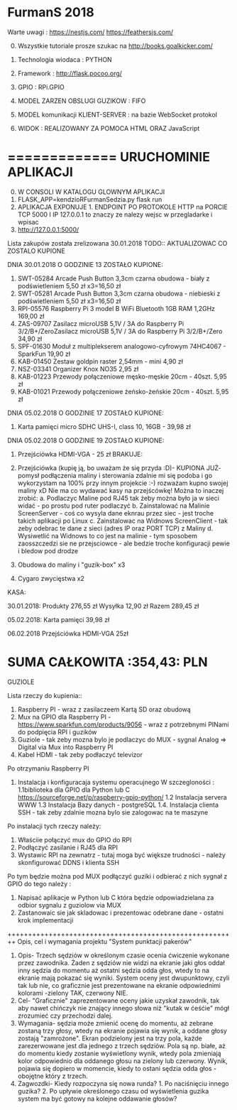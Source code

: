 FurmanS 2018
=================
Warte uwagi :
https://nestjs.com/
https://feathersjs.com/

0. Wszystkie tutoriale prosze szukac na http://books.goalkicker.com/

1. Technologia wiodaca : PYTHON
2. Framework : http://flask.pocoo.org/
3. GPIO : RPi.GPIO
4. MODEL ZARZEN OBSLUGI GUZIKOW : FIFO
5. MODEL komunikacji KLIENT-SERVER : na bazie WebSocket protokol
6. WIDOK  : REALIZOWANY ZA POMOCA HTML ORAZ JavaScript

=============
URUCHOMINIE APLIKACJI
=============
0. W CONSOLI  W KATALOGU GLOWNYM APLIKACJI
1. FLASK_APP=kendzioRFurmanSedzia.py flask run
2. APLIKACJA EXPONUJE 1.  ENDPOINT PO PROTOKOLE HTTP na PORCIE TCP 5000 I IP 127.0.0.1 to znaczy ze nalezy wejsc w przegladarke i wpisac
3. http://127.0.0.1:5000/ 




Lista zakupów została zrelizowana 30.01.2018 
TODO:: AKTUALIZOWAC CO ZOSTALO KUPIONE 

DNIA 30.01.2018 O GODZINIE 13 ZOSTAŁO KUPIONE:

1. SWT-05284 Arcade Push Button 3,3cm czarna obudowa - biały z podświetleniem 5,50 zł x3=16,50 zł
2. SWT-05281 Arcade Push Button 3,3cm czarna obudowa - niebieski z podświetleniem 5,50 zł x3=16,50 zł
3. RPI-05576 Raspberry Pi 3 model B WiFi Bluetooth 1GB RAM 1,2GHz 169,00 zł
4. ZAS-09707 Zasilacz microUSB 5,1V / 3A do Raspberry Pi 3/2/B+/ZeroZasilacz microUSB 5,1V / 3A do Raspberry Pi
   3/2/B+/Zero 34,90 zł
5. SPF-01630 Moduł z multiplekserem analogowo-cyfrowym 74HC4067 - SparkFun 19,90 zł
6. KAB-01450 Zestaw goldpin raster 2,54mm - mini 4,90 zł
7. NSZ-03341 Organizer Knox NO35 2,95 zł
8. KAB-01223 Przewody połączeniowe męsko-męskie 20cm - 40szt. 5,95 zł
9. KAB-01021 Przewody połączeniowe żeńsko-żeńskie 20cm - 40szt. 5,95 zł

DNIA 05.02.2018 O GODZINIE 17 ZOSTAŁO KUPIONE:

1. Karta pamięci micro SDHC UHS-I, class 10, 16GB - 39,98 zł

DNIA 05.02.2018 O GODZINIE 19 ZOSTAŁO KUPIONE:

1. Przejściówka HDMI-VGA - 25 zł
BRAKUJE:

1. Przejściówka (kupię ją, bo uważam że się przyda :D)- KUPIONA JUŻ- pomysł podłączenia maliny i sterowania zdalnie mi się podoba i go wykorzystam na 100% przy innym projekcie :-) rozważam kupno swojej maliny xD
Nie ma co wydawać kasy na przejścówkę! Można to inaczej zrobić:
a. Podlaczyc Maline pod RJ45 tak żeby można było ja w sieci widać - po prostu pod ruter podlaczyć
b. Zainstalować na Malinie ScreenServer - coś co wysyla dane eknrau przez siec - jest troche takich aplikacji po Linux
c. Zainstalowac na Widnows ScreenClient - tak zeby odebrac te dane z sieci (adres IP oraz PORT TCP) z Maliny
d. Wysiwetlić na Widnows to co jest na malinie - tym sposobem zaosszczedzi sie ne przejsciowce - ale bedzie troche konfiguracji pewie i bledow pod drodze
2. Obudowa do maliny i "guzik-box" x3
3. Cygaro zwycięstwa x2

KASA:

30.01.2018:
Produkty 276,55 zł
Wysyłka 12,90 zł
Razem 289,45 zł

05.02.2018:
Karta pamięci 39,98 zł

06.02.2018
Przejściówka HDMI-VGA 25zł

SUMA CAŁKOWITA :354,43: PLN
==============================================


GUZIOLE

Lista rzeczy do kupienia::

1. Raspberry PI - wraz z zasilaczeem Kartą SD oraz obudową 
2. Mux na GPIO dla Raspberry PI - https://www.sparkfun.com/products/9056 - wraz z potrzebnymi PINami do podpięcia RPI i guzików
3. Guziole - tak zeby mozna bylo je podlaczyc do MUX - sygnal Analog => Digital via Mux into Raspberry PI 
4. Kabel HDMI - tak zeby podłaczyć televizor

Po otrzymaniu Raspberry PI
1. Instalacja i konfiguracaja systemu operacujnego
W szczegloności :
1.1biblioteka dla GPIO dla Python lub C
https://sourceforge.net/p/raspberry-gpio-python/ 
1.2 Instalacja servera WWW 
1.3 Instalacja Bazy danych - postgreSQL
1.4. Instalacja clienta SSH - tak zeby zdalnie mozna bylo sie zalogowac na te maszyne

Po instalacji tych rzeczy należy:
1. Właściie połączyć mux do GPIO do RPI
2. Podłączyć zasilanie i RJ45 dla RPI 
3. Wystawic RPI na zewnatrz - tutaj moga być większe trudności - należy skonfigurować DDNS i klienta SSH

Po tym będzie można pod MUX podłączyć guziki i odbierać z nich sygnał z GPIO
do tego należy :

1. Napisać aplikacje w Python lub C która będzie odpowiadzielana za odbior sygnalu z guziolow via MUX
2. Zastanowaic sie jak skladowac i prezentowac odebrane dane - ostatni krok implementacji

++++++++++++++++++++++++++++++++++++++++++++++++++++++++
Opis, cel i wymagania projektu "System punktacji pakerów"

1. Opis- Trzech sędziów w określonym czasie ocenia ćwiczenie wykonane przez zawodnika.
   Żaden z sędziów nie widzi na ekranie jaki głos oddał inny sędzia do momentu aż ostatni sędzia odda głos, wtedy to na ekranie mają pokazać się wyniki.
   System oceny jest dwupunktowy, czyli tak lub nie, co graficznie jest prezentowane na ekranie odpowiednimi kolorami -zielony TAK, czerwony NIE.
2. Cel- "Graficznie" zaprezentowane oceny jakie uzyskał zawodnik, tak aby nawet chińczyk nie znający innego słowa niż "kutak w ćeśćie" mógł zrozumieć czy przechodzi dalej.
3. Wymagania- sędzia może zmienić ocenę do momentu, aż zebrane zostaną trzy głosy, wtedy na ekranie pojawia się wynik, a oddane głosy zostają "zamrożone".
   Ekran podzielony jest na trzy pola, każde zarezerwowane jest dla jednego z trzech sędziów. Pola są np. białe, aż do momentu kiedy zostanie wyświetlony wynik, wtedy pola zmieniają kolor odpowiednio dla oddanego głosu na zielony lub czerwony.
   Wynik, pojawia się dopiero w momencie, kiedy to ostani sędzia odda głos -obojętne który z trzech. 
4. Zagwozdki- Kiedy rozpoczyna się nowa runda? 1. Po naciśnięciu innego guzika? 2. Po upływie określonego czasu od wyświetlenia guzika system ma być gotowy na kolejne oddawanie głosów?
